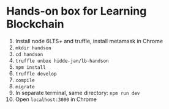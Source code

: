 # Hands-on box for Learning Blockchain

1. Install node 6LTS+ and truffle, install metamask in Chrome
2. `mkdir handson`
3. `cd handson`
4. `truffle unbox hidde-jan/lb-handson`
4. `npm install`
5. `truffle develop`
6. `compile`
7. `migrate`
8. In separate terminal, same directory: `npm run dev`
9. Open `localhost:3000` in Chrome
